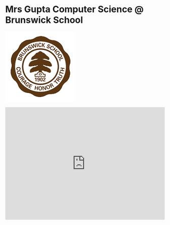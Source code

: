 # Mrs Gupta Computer Science @ Brunswick School 
![wick](Brunswick_Logo.png)
<iframe src="https://trinket.io/embed/python/ecdfba88ce" width="100%" height="356" frameborder="0" marginwidth="0" marginheight="0" allowfullscreen></iframe>
